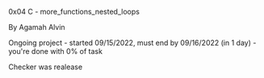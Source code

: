0x04 C - more_functions_nested_loops

By Agamah Alvin

Ongoing project - started 09/15/2022, must end by 09/16/2022 (in 1 day) - you're done with 0% of task

Checker was realease

